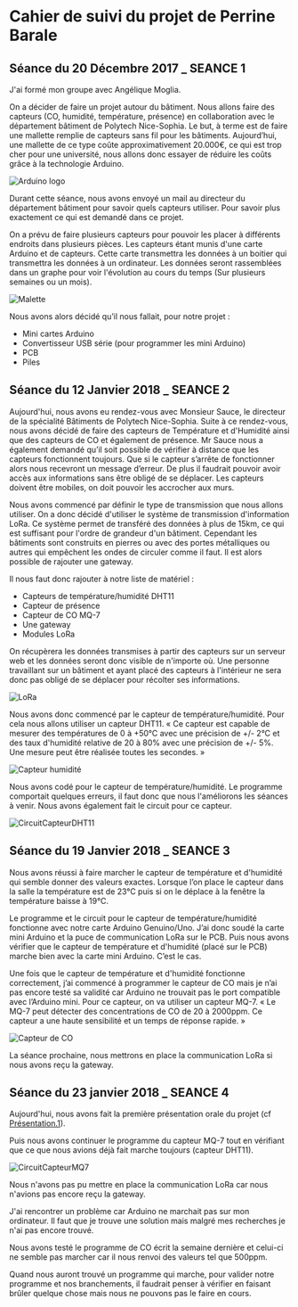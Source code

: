 # Cahier de suivi du projet de Perrine Barale

## Séance du 20 Décembre 2017 _ SEANCE 1

J'ai formé mon groupe avec Angélique Moglia. 

On a décider de faire un projet autour du bâtiment. Nous allons faire des capteurs (CO, humidité, température, présence) en collaboration avec le département bâtiment de Polytech Nice-Sophia. Le but, à terme est de faire une mallette remplie de capteurs sans fil pour les bâtiments.
Aujourd’hui, une mallette de ce type coûte approximativement 20.000€, ce qui est trop cher pour une université, nous allons donc essayer de réduire les coûts grâce à la technologie Arduino.

![Arduino logo](https://www.arduino.cc/arduino_logo.png)

Durant cette séance, nous avons envoyé un mail au directeur du département bâtiment pour savoir quels capteurs utiliser. Pour savoir plus exactement ce qui est demandé dans ce projet.

On a prévu de faire plusieurs capteurs pour pouvoir les placer à différents endroits dans plusieurs pièces. Les capteurs étant munis d'une carte Arduino et de capteurs. Cette carte transmettra les données à un boitier qui transmettra les données à un ordinateur. Les données seront rassemblées dans un graphe pour voir l'évolution au cours du temps (Sur plusieurs semaines ou un mois).

![Malette](https://i2.cdscdn.com/pdt2/9/2/2/1/300x300/auc5411257035922/rw/valise-alu-425-x-305-x-125mm.jpg)


Nous avons alors décidé qu’il nous fallait, pour notre projet :
- Mini cartes Arduino
- Convertisseur USB série (pour programmer les mini Arduino)
- PCB 
- Piles

## Séance du 12 Janvier 2018 _ SEANCE 2

Aujourd'hui, nous avons eu rendez-vous avec Monsieur Sauce, le directeur de la spécialité Bâtiments de Polytech Nice-Sophia. Suite à ce rendez-vous, nous avons décidé de faire des capteurs de Température et d'Humidité ainsi que des capteurs de CO et également de présence. 
Mr Sauce nous a également demandé qu’il soit possible de vérifier à distance que les capteurs fonctionnent toujours. Que si le capteur s’arrête de fonctionner alors nous recevront un message d’erreur. De plus il faudrait pouvoir avoir accès aux informations sans être obligé de se déplacer. Les capteurs doivent être mobiles, on doit pouvoir les accrocher aux murs.

Nous avons commencé par définir le type de transmission que nous allons utiliser. On a donc décidé d'utiliser le système de transmission d'information LoRa. Ce système permet de transféré des données à plus de 15km, ce qui est suffisant pour l'ordre de grandeur d'un bâtiment. Cependant les bâtiments sont construits en pierres ou avec des portes métalliques ou autres qui empêchent les ondes de circuler comme il faut. Il est alors possible de rajouter une gateway.

Il nous faut donc rajouter à notre liste de matériel :
- Capteurs de température/humidité DHT11
-	Capteur de présence
-	Capteur de CO MQ-7
-	Une gateway
-	Modules LoRa

On récupèrera les données transmises à partir des capteurs sur un serveur web et les données seront donc visible de n'importe où. Une personne travaillant sur un bâtiment et ayant placé des capteurs à l'intérieur ne sera donc pas obligé de se déplacer pour récolter ses informations.

![LoRa](https://cdn-learn.adafruit.com/assets/assets/000/047/095/medium800/adafruit_io_loralog.png?1507526369)



Nous avons donc commencé par le capteur de température/humidité. Pour cela nous allons utiliser un capteur DHT11. « Ce capteur est capable de mesurer des températures de 0 à +50°C avec une précision de +/- 2°C et des taux d'humidité relative de 20 à 80% avec une précision de +/- 5%. Une mesure peut être réalisée toutes les secondes. »


![Capteur humidité](http://www.shop2tout.com/25026-thickbox/arduino-dht11-capteur-numerique-temperature-humidite.jpg "Capteur d'humidité")


Nous avons codé pour le capteur de température/humidité. Le programme comportait quelques erreurs, il faut donc que nous l'améliorons les séances à venir.
Nous avons également fait le circuit pour ce capteur.

![CircuitCapteurDHT11](http://cdn.shopify.com/s/files/1/1689/3027/files/schematic-dht11t-1024x560.png?v=1483733943 )


## Séance du 19 Janvier 2018 _ SEANCE 3

Nous avons réussi à faire marcher le capteur de température et d'humidité qui semble donner des valeurs exactes. Lorsque l’on place le capteur dans la salle la température est de 23°C puis si on le déplace à la fenêtre la température baisse à 19°C.

Le programme et le circuit pour le capteur de température/humidité fonctionne avec notre carte Arduino Genuino/Uno. J’ai donc soudé la carte mini Arduino et la puce de communication LoRa sur le PCB. Puis nous avons vérifier que le capteur de température et d'humidité (placé sur le PCB) marche bien avec la carte mini Arduino.  C’est le cas.

Une fois que le capteur de température et d'humidité fonctionne correctement, j’ai commencé à programmer le capteur de CO mais je n’ai pas encore testé sa validité car Arduino ne trouvait pas le port compatible avec l’Arduino mini. 
Pour ce capteur, on va utiliser un capteur MQ-7. « Le MQ-7 peut détecter des concentrations de CO de 20 à 2000ppm. Ce capteur a une haute sensibilité et un temps de réponse rapide. »

![Capteur de CO](https://i.ebayimg.com/images/g/324AAOSw4UtWSTrE/s-l300.jpg "Capteur de CO")


La séance prochaine, nous mettrons en place la communication LoRa si nous avons reçu la gateway.

## Séance du 23 janvier 2018 _ SEANCE 4

Aujourd'hui, nous avons fait la première présentation orale du projet (cf [Présentation.1](https://github.com/Capteurs-Batiments/CapteursBatiments/blob/master/doc/Capteurs%20Bâtiments.pdf)). 

Puis nous avons continuer le programme du capteur MQ-7 tout en vérifiant que ce que nous avions déjà fait marche toujours (capteur DHT11).

![CircuitCapteurMQ7](http://osoyoo.com/wp-content/uploads/2016/06/MQ-7_bb.jpg)

Nous n'avons pas pu mettre en place la communication LoRa car nous n'avions pas encore reçu la gateway.

J'ai rencontrer un problème car Arduino ne marchait pas sur mon ordinateur. Il faut que je trouve une solution mais malgré mes recherches je n'ai pas encore trouvé.

Nous avons testé le programme de CO écrit la semaine dernière et celui-ci ne semble pas marcher car il nous renvoi des valeurs tel que 500ppm. 

Quand nous auront trouvé un programme qui marche, pour valider notre programme et nos branchements, il faudrait penser à vérifier en faisant brûler quelque chose mais nous ne pouvons pas le faire en cours.
